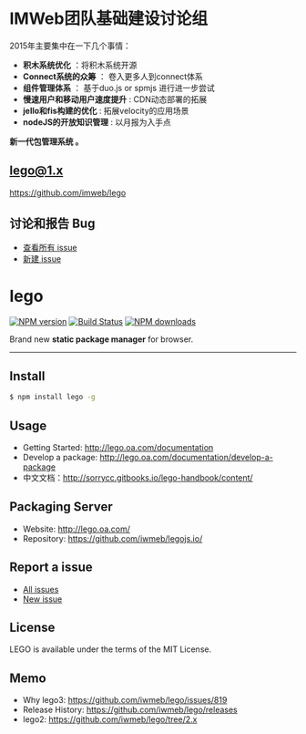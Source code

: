 #  IMWeb团队基础建设讨论组
2015年主要集中在一下几个事情：
- **积木系统优化** ：将积木系统开源
- **Connect系统的众筹** ： 卷入更多人到connect体系
- **组件管理体系** ： 基于duo.js or spmjs 进行进一步尝试
- **慢速用户和移动用户速度提升** :  CDN动态部署的拓展
- **jello和fis构建的优化** : 拓展velocity的应用场景
- **nodeJS的开放知识管理** : 以月报为入手点


**新一代包管理系统 。**

## lego@1.x

https://github.com/imweb/lego


## 讨论和报告 Bug

* [查看所有 issue](https://github.com/imweb/lego/issues)
* [新建 issue](https://github.com/imweb/lego/issues/new)


# lego

[![NPM version](https://img.shields.io/npm/v/lego.svg?style=flat)](https://npmjs.org/package/lego)
[![Build Status](https://img.shields.io/travis/legojs/lego.svg?style=flat)](https://travis-ci.org/legojs/lego)
[![NPM downloads](http://img.shields.io/npm/dm/lego.svg?style=flat)](https://npmjs.org/package/lego)

Brand new **static package manager** for browser.

---

## Install

```bash
$ npm install lego -g
```

## Usage

- Getting Started: http://lego.oa.com/documentation
- Develop a package: http://lego.oa.com/documentation/develop-a-package
- 中文文档：http://sorrycc.gitbooks.io/lego-handbook/content/

## Packaging Server

- Website: http://lego.oa.com/
- Repository: https://github.com/iwmeb/legojs.io/

## Report a issue

* [All issues](https://github.com/iwmeb/lego/issues)
* [New issue](https://github.com/iwmeb/lego/issues/new)

## License

LEGO is available under the terms of the MIT License.

## Memo

* Why lego3: https://github.com/iwmeb/lego/issues/819
* Release History: https://github.com/iwmeb/lego/releases
* lego2: https://github.com/iwmeb/lego/tree/2.x
